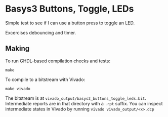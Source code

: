 # Basys3 Buttons, Toggle, LEDs

Simple test to see if I can use a button press to toggle an LED.

Excercises debouncing and timer.

## Making

To run GHDL-based compilation checks and tests:

    make

To compile to a bitstream with Vivado:

    make vivado

The bitstream is at `vivado_output/basys3_buttons_toggle_leds.bit`.
Intermediate reports are in that directory with a `.rpt` suffix. You can
inspect intermediate states in Vivado by running `vivado vivado_output/<x>.dcp`

